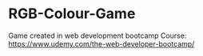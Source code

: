 # RGB-Colour-Game
Game created in web development bootcamp
Course: https://www.udemy.com/the-web-developer-bootcamp/
